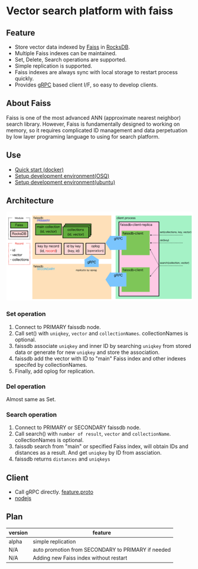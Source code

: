 # Vector search platform with faiss
## Feature
- Store vector data indexed by [Faiss](https://github.com/facebookresearch/faiss) in [RocksDB](https://rocksdb.org//).
- Multiple Faiss indexes can be maintained.
- Set, Delete, Search operations are supported.
- Simple replication is supported.
- Faiss indexes are always sync with local storage to restart process quickly.
- Provides [gRPC](https://grpc.io/) based client I/F, so easy to develop clients.

## About Faiss
Faiss is one of the most advanced ANN (approximate nearest neighbor) search library.
However, Faiss is fundamentally designed to working on memory, so it requires complicated ID management and data perpetuation by low layer programing language to using for search platform.

## Use
- [Quick start (docker)](QUICK_START.md)
- [Setup development environment(OSQ)](DEVELOPMENT_OSX.md)
- [Setup development environment(ubuntu)](DEVELOPMENT_UBUNTU.md)

## Architecture
![](img/Architecture.png)

### Set operation
1. Connect to PRIMARY faissdb node.
2. Call set() with `uniqkey`, `vector` and `collectionNames`. collectionNames is optional.
3. faissdb associate `uniqkey` and inner ID by searching `uniqkey` from stored data or generate for new `uniqkey` and store the association.
4. faissdb add the vector with ID to "main" Faiss index and other indexes specifed by collectionNames.
5. Finally, add oplog for replication.

### Del operation
Almost same as Set.

### Search operation
1. Connect to PRIMARY or SECONDARY faissdb node.
2. Call search() with `number of result`, `vector` and `collectionName`. collectionNames is optional.
3. faissdb search from "main" or specified Faiss index, will obtain IDs and distances as a result. And get `uniqkey` by ID from assciation.
4. faissdb returns `distances` and `uniqkeys`

## Client
- Call gRPC directly. [feature.proto](/protos/feature.proto)
- [nodejs](https://github.com/crumbjp/faissdb_client_node)


## Plan
|  version  |  feature  |
| ---- | ---- |
|  alpha  |  simple replication  |
|  N/A  | auto promotion from SECONDARY to PRIMARY if needed |
|  N/A  | Adding new Faiss index without restart |
